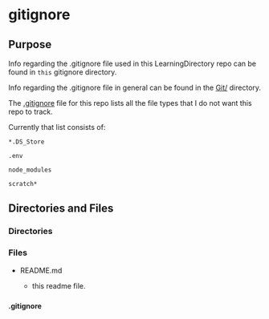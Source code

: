 # gitignore

## Purpose

Info regarding the .gitignore file used in this LearningDirectory repo can be found in `this` gitignore directory.

Info regarding the .gitignore file in general can be found in the [Git/](./../README.md#git) directory.

The [.gitignore](../../.gitignore) file for this repo lists all the file types that I do not want this repo to track.

Currently that list consists of:

```
*.DS_Store

.env

node_modules

scratch*
```

## Directories and Files

### Directories

### Files

- README.md

  - this readme file.

###

#### .gitignore

